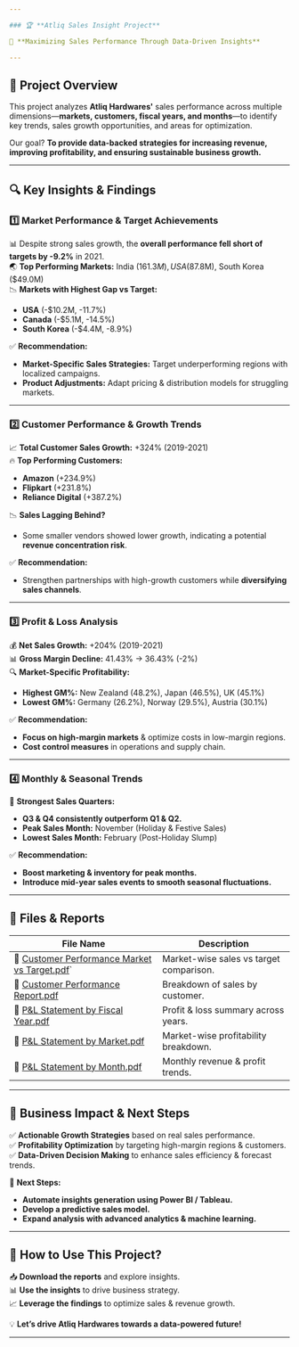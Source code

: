 ```yaml
---

### 🏆 **Atliq Sales Insight Project**  

🚀 **Maximizing Sales Performance Through Data-Driven Insights**  

---
```


## 📌 **Project Overview**  
This project analyzes **Atliq Hardwares'** sales performance across multiple dimensions—**markets, customers, fiscal years, and months**—to identify key trends, sales growth opportunities, and areas for optimization.  

Our goal? **To provide data-backed strategies for increasing revenue, improving profitability, and ensuring sustainable business growth.**  

---

## 🔍 **Key Insights & Findings**  

### 1️⃣ **Market Performance & Target Achievements**  
📊 Despite strong sales growth, the **overall performance fell short of targets by -9.2%** in 2021.  
🌏 **Top Performing Markets:** India ($161.3M), USA ($87.8M), South Korea ($49.0M)  
📉 **Markets with Highest Gap vs Target:**  
   - **USA** (-$10.2M, -11.7%)  
   - **Canada** (-$5.1M, -14.5%)  
   - **South Korea** (-$4.4M, -8.9%)  

✅ **Recommendation:**  
- **Market-Specific Sales Strategies:** Target underperforming regions with localized campaigns.  
- **Product Adjustments:** Adapt pricing & distribution models for struggling markets.  

---

### 2️⃣ **Customer Performance & Growth Trends**  
📈 **Total Customer Sales Growth:** +324% (2019-2021)  
🔥 **Top Performing Customers:**  
   - **Amazon** (+234.9%)  
   - **Flipkart** (+231.8%)  
   - **Reliance Digital** (+387.2%)  

📉 **Sales Lagging Behind?**  
- Some smaller vendors showed lower growth, indicating a potential **revenue concentration risk**.  

✅ **Recommendation:**  
- Strengthen partnerships with high-growth customers while **diversifying sales channels**.  

---

### 3️⃣ **Profit & Loss Analysis**  
💰 **Net Sales Growth:** +204% (2019-2021)  
📊 **Gross Margin Decline:** 41.43% → 36.43% (-2%)  
🔍 **Market-Specific Profitability:**  
   - **Highest GM%:** New Zealand (48.2%), Japan (46.5%), UK (45.1%)  
   - **Lowest GM%:** Germany (26.2%), Norway (29.5%), Austria (30.1%)  

✅ **Recommendation:**  
- **Focus on high-margin markets** & optimize costs in low-margin regions.  
- **Cost control measures** in operations and supply chain.  

---

### 4️⃣ **Monthly & Seasonal Trends**  
📅 **Strongest Sales Quarters:**  
   - **Q3 & Q4 consistently outperform Q1 & Q2.**  
   - **Peak Sales Month:** November (Holiday & Festive Sales)  
   - **Lowest Sales Month:** February (Post-Holiday Slump)  

✅ **Recommendation:**  
- **Boost marketing & inventory for peak months.**  
- **Introduce mid-year sales events to smooth seasonal fluctuations.**  

---

## 📂 **Files & Reports**  

| File Name  | Description  |
|------------|-------------|
| 📌 [Customer Performance Market vs Target.pdf](https://github.com/MetaAnu/Portfolio_Projects/blob/main/Sales%20Analytics/Customer%20Performance%20Market%20vs%20Target.pdf)`  | Market-wise sales vs target comparison. |
| 📌 [Customer Performance Report.pdf](http://github.com/MetaAnu/Portfolio_Projects/blob/main/Sales%20Analytics/Customer%20Performance%20Report.pdf) | Breakdown of sales by customer.  |
| 📌 [P&L Statement by Fiscal Year.pdf](https://github.com/MetaAnu/Portfolio_Projects/blob/main/Sales%20Analytics/P%26L%20Statement%20by%20Fiscal%20Year.pdf)  | Profit & loss summary across years.  |
| 📌 [P&L Statement by Market.pdf](https://github.com/MetaAnu/Portfolio_Projects/blob/main/Sales%20Analytics/P%26L%20Statement%20by%20Market.pdf)  | Market-wise profitability breakdown.  |
| 📌 [P&L Statement by Month.pdf ](https://github.com/MetaAnu/Portfolio_Projects/blob/main/Sales%20Analytics/P%26L%20Statement%20by%20Month.pdf) | Monthly revenue & profit trends. |

---

## 🎯 **Business Impact & Next Steps**  
✅ **Actionable Growth Strategies** based on real sales performance.  
✅ **Profitability Optimization** by targeting high-margin regions & customers.  
✅ **Data-Driven Decision Making** to enhance sales efficiency & forecast trends.  

📢 **Next Steps:**  
- **Automate insights generation using Power BI / Tableau.**  
- **Develop a predictive sales model.**  
- **Expand analysis with advanced analytics & machine learning.**  

---

## 🚀 **How to Use This Project?**  
📥 **Download the reports** and explore insights.  
📊 **Use the insights** to drive business strategy.  
📈 **Leverage the findings** to optimize sales & revenue growth.  

💡 **Let’s drive Atliq Hardwares towards a data-powered future!**  

---
